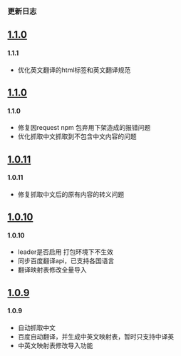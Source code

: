 ### 更新日志

<a name="1.1.1"></a>
## [1.1.0](https://github.com/hujinbin/webpack-i18n-loader/tree/v1.1.1)

#### 1.1.1

* 优化英文翻译的html标签和英文翻译规范

<a name="1.1.0"></a>
## [1.1.0](https://github.com/hujinbin/webpack-i18n-loader/tree/v1.1.0)

#### 1.1.0

* 修复因request npm 包弃用下架造成的报错问题
* 优化抓取中文抓取到不包含中文内容的问题


<a name="1.0.11"></a>
## [1.0.11](https://github.com/hujinbin/webpack-i18n-loader/tree/v1.0.11)

#### 1.0.11

* 修复抓取中文后的原有内容的转义问题



<a name="1.0.10"></a>
## [1.0.10](https://github.com/hujinbin/webpack-i18n-loader/tree/v1.0.10)

#### 1.0.10

* leader是否启用 打包环境下不生效
* 同步百度翻译api，已支持各国语言
* 翻译映射表修改全量导入



<a name="1.0.9"></a>
## [1.0.9](https://github.com/hujinbin/webpack-i18n-loader/tree/v1.0.9)

#### 1.0.9

* 自动抓取中文
* 百度自动翻译，并生成中英文映射表，暂时只支持中译英
* 中英文映射表修改导入功能




